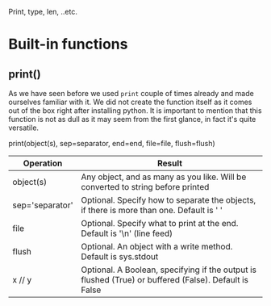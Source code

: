 Print, type, len, ..etc.

# Built-in functions

## print()

As we have seen before we used `print` couple of times already and made ourselves familiar with it. We did not create the function itself as it comes out of the box right after installing python. It is important to mention that this function is not as dull as it may seem from the first glance, in fact it's quite versatile.

print(object(s), sep=separator, end=end, file=file, flush=flush)

| Operation| Result |
| ------------- | ------------- |
| object(s)  | Any object, and as many as you like. Will be converted to string before printed  |
| sep='separator'  | Optional. Specify how to separate the objects, if there is more than one. Default is ' '  |
| file  | Optional. Specify what to print at the end. Default is '\n' (line feed)  |
| flush  | Optional. An object with a write method. Default is sys.stdout  |
| x // y  | Optional. A Boolean, specifying if the output is flushed (True) or buffered (False). Default is False  |
